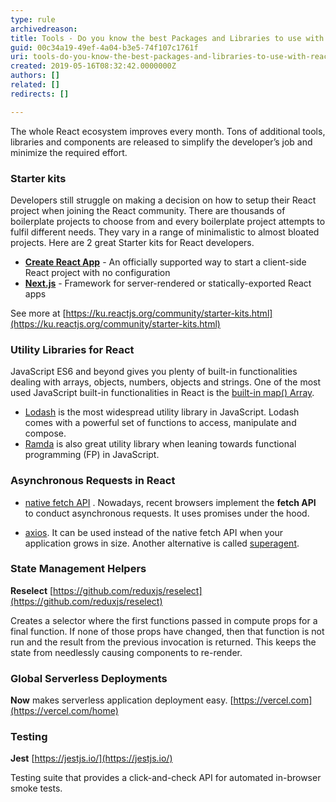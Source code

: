```yaml
---
type: rule
archivedreason: 
title: Tools - Do you know the best Packages and Libraries to use with React?
guid: 00c34a19-49ef-4a04-b3e5-74f107c1761f
uri: tools-do-you-know-the-best-packages-and-libraries-to-use-with-react
created: 2019-05-16T08:32:42.0000000Z
authors: []
related: []
redirects: []

---
```


The whole React ecosystem improves every month. Tons of additional tools, libraries and components are released to simplify the developer’s job and minimize the required effort. 

<!--endintro-->

### Starter kits

Developers still struggle on making a decision on how to setup their React project when joining the React community. There are thousands of boilerplate projects to choose from and every boilerplate project attempts to fulfil different needs. They vary in a range of minimalistic to almost bloated projects. Here are 2 great Starter kits for React developers.

* **[Create React App](https://github.com/facebook/create-react-app)** - An officially supported way to start a client-side React project with no configuration
* **[Next.js](https://nextjs.org/)** - Framework for server-rendered or statically-exported React apps

See more at [https://ku.reactjs.org/community/starter-kits.html](https://ku.reactjs.org/community/starter-kits.html)

### Utility Libraries for React

JavaScript ES6 and beyond gives you plenty of built-in functionalities dealing with arrays, objects, numbers, objects and strings. One of the most used JavaScript built-in functionalities in React is the [built-in map() Array](https://developer.mozilla.org/en-US/docs/Web/JavaScript/Reference/Global_Objects/Array/map).

* [Lodash](https://lodash.com/) is the most widespread utility library in JavaScript. Lodash comes with a powerful set of functions to access, manipulate and compose.
* [Ramda](https://ramdajs.com/) is also great utility library when leaning towards functional programming (FP) in JavaScript.

### Asynchronous Requests in React

* [native fetch API](https://developer.mozilla.org/en-US/docs/Web/API/Fetch_API) . Nowadays, recent browsers implement the **fetch API** to conduct asynchronous requests. It uses promises under the hood.

* [axios](https://github.com/axios/axios). It can be used instead of the native fetch API when your application grows in size. Another alternative is called [superagent](https://github.com/visionmedia/superagent).

### State Management Helpers

**Reselect** 
[https://github.com/reduxjs/reselect](https://github.com/reduxjs/reselect)

Creates a selector where the first functions passed in compute props for a final function. If none of those props have changed, then that function is not run and the result from the previous invocation is returned. This keeps the state from needlessly causing components to re-render.

### Global Serverless Deployments

**Now** makes serverless application deployment easy.
[https://vercel.com](https://vercel.com/home)

### Testing

**Jest** 
[https://jestjs.io/](https://jestjs.io/)

Testing suite that provides a click-and-check API for automated in-browser smoke tests.
